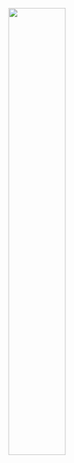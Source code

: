 <p align="center"><img width="48%" src="https://github-readme-streak-stats.herokuapp.com/?user=sonusharma124&show_icons=true&theme=radical" /><p/>
